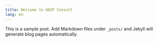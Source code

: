 ```yaml
---
title: Welcome to UDIP Consult
lang: en
---
```

This is a sample post. Add Markdown files under `_posts/` and Jekyll will generate blog pages automatically.